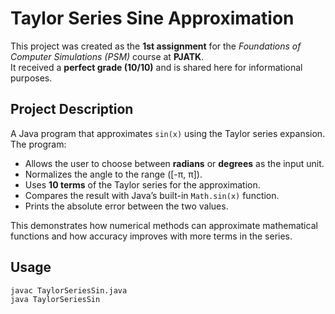 # Taylor Series Sine Approximation

This project was created as the **1st assignment** for the *Foundations of Computer Simulations (PSM)* course at **PJATK**.  
It received a **perfect grade (10/10)** and is shared here for informational purposes.

## Project Description
A Java program that approximates `sin(x)` using the Taylor series expansion.  
The program:  
- Allows the user to choose between **radians** or **degrees** as the input unit.  
- Normalizes the angle to the range \([-π, π]\).  
- Uses **10 terms** of the Taylor series for the approximation.  
- Compares the result with Java’s built-in `Math.sin(x)` function.  
- Prints the absolute error between the two values.  

This demonstrates how numerical methods can approximate mathematical functions and how accuracy improves with more terms in the series.

## Usage
```bash
javac TaylorSeriesSin.java
java TaylorSeriesSin

